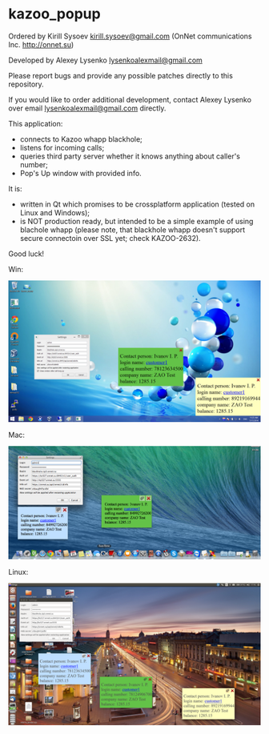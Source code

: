 kazoo_popup
===========

Ordered by Kirill Sysoev kirill.sysoev@gmail.com
(OnNet communications Inc. http://onnet.su)

Developed by Alexey Lysenko lysenkoalexmail@gmail.com

Please report bugs and provide any possible patches directly to this repository.

If you would like to order additional development, contact Alexey Lysenko over email lysenkoalexmail@gmail.com directly.


This application:
 - connects to Kazoo whapp blackhole;
 - listens for incoming calls;
 - queries third party server whether it knows anything about caller's number;
 - Pop's Up window with provided info.

It is:
 - written in Qt which promises to be crossplatform application (tested on Linux and Windows);
 - is NOT production ready, but intended to be a simple example of using blachole whapp
   (please note, that blackhole whapp doesn't support secure connectoin over SSL yet; check KAZOO-2632).

Good luck!


Win:

![Alt text](/kazoo_popup.png "Screenshot Windows")


Mac:

![Alt text](/kazoo_popup_mac.png "Screenshot Mac")


Linux:

![Alt text](/kazoo_popup_linux.png "Screenshot Linux")
